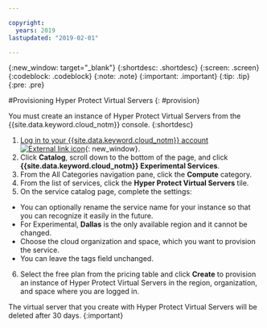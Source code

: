 ```yaml
---

copyright:
  years: 2019
lastupdated: "2019-02-01"

---
```


{:new_window: target="_blank"}
{:shortdesc: .shortdesc}
{:screen: .screen}
{:codeblock: .codeblock}
{:note: .note}
{:important: .important}
{:tip: .tip}
{:pre: .pre}

#Provisioning Hyper Protect Virtual Servers
{: #provision}

You must create an instance of Hyper Protect Virtual Servers from the {{site.data.keyword.cloud_notm}} console.
{:shortdesc}

1. [Log in to your {{site.data.keyword.cloud_notm}} account ![External link icon](../../icons/launch-glyph.svg "External link icon")](https://console.bluemix.net/){: new_window}.
2. Click **Catalog**, scroll down to the bottom of the page, and click **{{site.data.keyword.cloud_notm}} Experimental Services**.
3. From the All Categories navigation pane, click the **Compute** category.
4. From the list of services, click the **Hyper Protect Virtual Servers** tile.
5. On the service catalog page, complete the settings:
  - You can optionally rename the service name for your instance so that you can recognize it easily in the future.
  - For Experimental, **Dallas** is the only available region and it cannot be changed.
  - Choose the cloud organization and space, which you want to provision the service.
  - You can leave the tags field unchanged.
6. Select the free plan from the pricing table and click **Create** to provision an instance of Hyper Protect Virtual Servers in the region, organization, and space where you are logged in.

The virtual server that you create with Hyper Protect Virtual Servers will be deleted after 30 days.
{:important}

<!--

![Provisioning the service](image/provisioning.gif "Provisioning the service")  
*Figure 1. Provisioning the service*
-->

